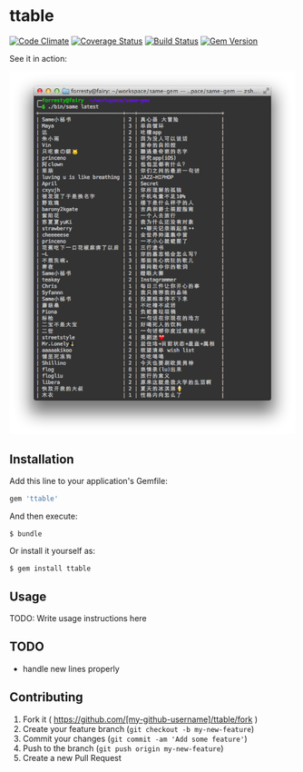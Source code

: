 # ttable

[![Code Climate](https://codeclimate.com/github/forresty/ttable/badges/gpa.svg)](https://codeclimate.com/github/forresty/ttable)
[![Coverage Status](https://img.shields.io/coveralls/forresty/ttable.svg)](https://coveralls.io/r/forresty/ttable)
[![Build Status](https://travis-ci.org/forresty/ttable.svg?branch=master)](https://travis-ci.org/forresty/ttable)
[![Gem Version](https://badge.fury.io/rb/ttable.svg)](http://badge.fury.io/rb/ttable)

See it in action:

![screenshot.png](screenshot.png)

## Installation

Add this line to your application's Gemfile:

```ruby
gem 'ttable'
```

And then execute:

    $ bundle

Or install it yourself as:

    $ gem install ttable

## Usage

TODO: Write usage instructions here

## TODO

- handle new lines properly

## Contributing

1. Fork it ( https://github.com/[my-github-username]/ttable/fork )
2. Create your feature branch (`git checkout -b my-new-feature`)
3. Commit your changes (`git commit -am 'Add some feature'`)
4. Push to the branch (`git push origin my-new-feature`)
5. Create a new Pull Request
